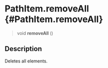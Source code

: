 PathItem.removeAll {#PathItem.removeAll}
==================

> void **removeAll** ()

Description
-----------

Deletes all elements.
